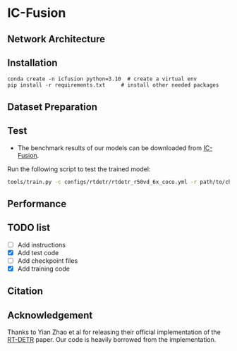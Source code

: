 # IC-Fusion

## Network Architecture

## Installation
```
conda create -n icfusion python=3.10  # create a virtual env
pip install -r requirements.txt     # install other needed packages
```

## Dataset Preparation

## Test
- The benchmark results of our models can be downloaded from [IC-Fusion](https://gisto365-my.sharepoint.com/:u:/g/personal/sm_hwang_gm_gist_ac_kr/EXiyV-SY3_lDjiy6KoDPLsEBvFgIKPpOMXW-jZ-tnkeMQA?e=WhINuN).

Run the following script to test the trained model:

```sh
tools/train.py -c configs/rtdetr/rtdetr_r50vd_6x_coco.yml -r path/to/checkpoint --test-only
```

## Performance

## TODO list
- [ ] Add instructions
- [x] Add test code
- [ ] Add checkpoint files
- [x] Add training code

## Citation

## Acknowledgement
Thanks to Yian Zhao et al for releasing their official implementation of the [RT-DETR](https://openaccess.thecvf.com/content/CVPR2024/html/Zhao_DETRs_Beat_YOLOs_on_Real-time_Object_Detection_CVPR_2024_paper.html) paper. Our code is heavily borrowed from the implementation.
